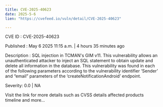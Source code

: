 ```yaml
---
title: CVE-2025-40623
date: 2025-5-6
lien: "https://cvefeed.io/vuln/detail/CVE-2025-40623"

---
```


CVE ID : CVE-2025-40623

Published :  May 6
2025
11:15 a.m. | 4 hours
35 minutes ago

Description : SQL injection in TCMAN's GIM v11. This vulnerability allows an unauthenticated attacker to inject an SQL statement to obtain
update and delete all information in the database. This vulnerability was found in each of the following parameters according to the vulnerability identifier ‘Sender’ and “email” parameters of the ‘createNotificationAndroid’ endpoint.

Severity: 0.0 | NA

Visit the link for more details
such as CVSS details
affected products
timeline
and more...
